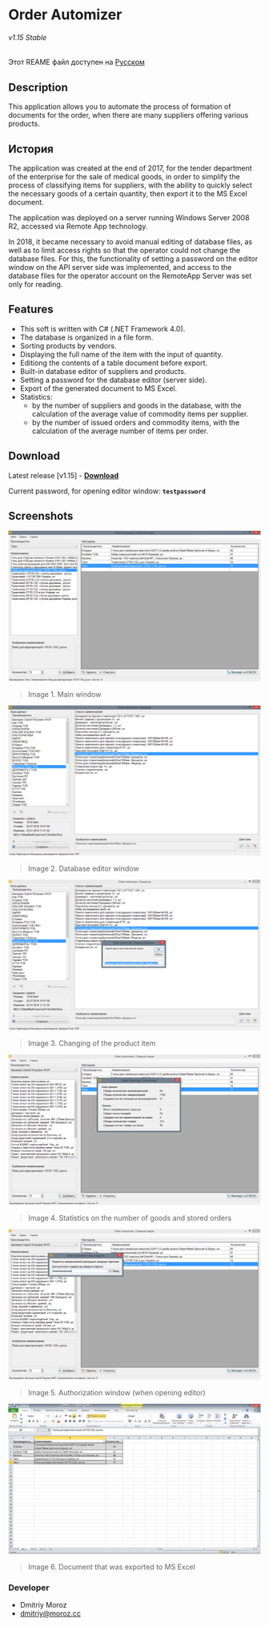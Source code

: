# Order Automizer
###### v1.15 Stable

Этот REAME файл доступен на <a href="https://github.com/ShiftHackZ/OrderAutomizer/blob/master/README.md">Русском</a>

## Description
This application allows you to automate the process of formation of documents for the order, when there are many suppliers offering various products.

## История

The application was created at the end of 2017, for the tender department of the enterprise for the sale of medical goods, in order to simplify the process of classifying items for suppliers, with the ability to quickly select the necessary goods of a certain quantity, then export it to the MS Excel document.

The application was deployed on a server running Windows Server 2008 R2, accessed via Remote App technology.

In 2018, it became necessary to avoid manual editing of database files, as well as to limit access rights so that the operator could not change the database files. For this, the functionality of setting a password on the editor window on the API server side was implemented, and access to the database files for the operator account on the RemoteApp Server was set only for reading.

## Features
- This soft is written with C# (.NET Framework 4.0).
- The database is organized in a file form.
- Sorting products by vendors.
- Displaying the full name of the item with the input of quantity.
- Editiong the contents of a table document before export.
- Built-in database editor of suppliers and products.
- Setting a password for the database editor (server side).
- Export of the generated document to MS Excel.
- Statistics:
    - by the number of suppliers and goods in the database, with the calculation of the average value of commodity items per supplier.
    - by the number of issued orders and commodity items, with the calculation of the average number of items per order.

## Download

Latest release [v1.15] - <a href="https://dev.moroz.cc/desktop/OrderAutomizer/OrderAutomizer_v1.15.zip"><b>Download</b></a>

Current password, for opening editor window: **`testpassword`**

## Screenshots

![](https://github.com/ShiftHackZ/OrderAutomizer/raw/master/screenshots/1.PNG)

> Image 1. Main window

![](https://github.com/ShiftHackZ/OrderAutomizer/raw/master/screenshots/2.PNG)

> Image 2. Database editor window

![](https://github.com/ShiftHackZ/OrderAutomizer/raw/master/screenshots/3.PNG)

> Image 3. Changing of the product item

![](https://github.com/ShiftHackZ/OrderAutomizer/raw/master/screenshots/4.PNG)

> Image 4. Statistics on the number of goods and stored orders

![](https://github.com/ShiftHackZ/OrderAutomizer/raw/master/screenshots/5.PNG)

> Image 5. Authorization window (when opening editor)

![](https://github.com/ShiftHackZ/OrderAutomizer/raw/master/screenshots/6.PNG)

> Image 6. Document that was exported to MS Excel

### Developer
- Dmitriy Moroz
- dmitriy@moroz.cc
